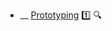 * __ [Prototyping](./requirements/prototyping) :one: <trigger for="pop:title-preview">:mag:</trigger>


<popover id="pop:title-preview" title=":mag: Prototyping" placement="right">
  <div slot="content">
    <include src=".\preview.md" />
  </div>
</popover>

